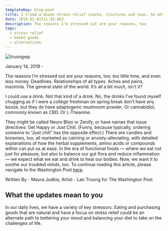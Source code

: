 ```yaml
---
templateKey: blog-post
title: I tried a dozen stress-relief snacks, tinctures and teas. So why am I still anxious?
date: 2019-01-01T11:34:46Z
description: The reasons I’m stressed out are your reasons, too
tags:
  - stress relief
  - baked goods
  - alternatives
---
```


![truongwp](/img/truongwp.jpg)

January 14, 2019 -

The reasons I’m stressed out are your reasons, too: too little time, and even less money. Deadlines. Relationships of all types. Aches and pains, insomnia. The general state of the world. It’s all a bit much, isn’t it?

I could use a drink. Not that kind of a drink. No, the drinks I’ve found myself chugging as if I were a college freshman on spring break don’t have any booze, but they do have adaptogenic mushroom powder. Or cannabidiol, commonly known as CBD. Or L-Theanine.

They might be called Neuro Bliss or Zenify, or have names that issue directives: Get Happy or Just Chill. (Funny, because typically, ordering someone to “Just chill” has the opposite effect.) There are candies and brownies, too, all marketed as calming or anxiety-alleviating, with detailed explanations of how the herbal supplements, amino acids or compounds within can put us at ease. In the era of functional foods — where we eat not just for pleasure, but also to balance our gut flora and reduce inflammation — we expect what we eat and drink to heal our bodies. Now, we want it to soothe our troubled minds, too.  To continue reading this article, please navigate to the Washington Post [here](https://www.washingtonpost.com/news/voraciously/wp/2019/01/14/i-tried-a-dozen-stress-relief-snacks-tinctures-and-teas-so-why-am-i-still-anxious/?utm_term=.0d31aa0764ea).

Written By - Maura Judkis; Artist - Lan Truong for The Washington Post

## What the updates mean to you

In our daily lives, we have a variety of key stressors.  Eating and purchasing goods that are natural and have a focus on stress relief could be an alternate path to bettering your mood and balancing your diet to take on the challenges of life.   

